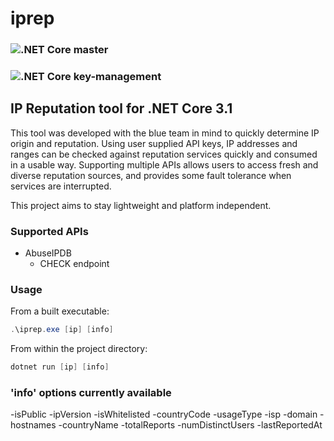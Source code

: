 # iprep 
### ![.NET Core](https://github.com/jbies121/iprep/workflows/.NET%20Core/badge.svg) master
### ![.NET Core](https://github.com/jbies121/iprep/workflows/.NET%20Core/badge.svg?branch=key-management) key-management
## IP Reputation tool for .NET Core 3.1
This tool was developed with the blue team in mind to quickly determine IP origin and reputation.
Using user supplied API keys, IP addresses and ranges can be checked against reputation services quickly and consumed in a usable way.
Supporting multiple APIs allows users to access fresh and diverse reputation sources, and provides some fault tolerance when services are interrupted.

This project aims to stay lightweight and platform independent.

### Supported APIs
- AbuseIPDB
  - CHECK endpoint

### Usage
From a built executable:
```powershell
.\iprep.exe [ip] [info]
```

From within the project directory:
```powershell 
dotnet run [ip] [info]
```

### 'info' options currently available
-isPublic
-ipVersion
-isWhitelisted
-countryCode
-usageType
-isp
-domain
-hostnames
-countryName
-totalReports
-numDistinctUsers
-lastReportedAt
